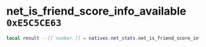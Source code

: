 # net_is_friend_score_info_available `0xE5C5CE63`

```lua
local result --[[ number ]] = natives.net_stats.net_is_friend_score_info_available()
```